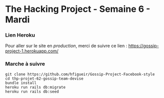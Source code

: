 # The Hacking Project - Semaine 6 - Mardi



### Lien Heroku

Pour aller sur le site en *production*, merci de suivre ce lien : https://gossip-project-1.herokuapp.com/



### Marche à suivre

```
git clone https://github.com/hfigueir/Gossip-Project-Facebook-style
cd thp-projet-62-gossip-team-devise
bundle install
heroku run rails db:migrate
heroku run rails db:seed
```
